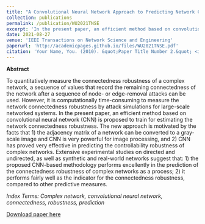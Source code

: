 ```yaml
---
title: "A Convolutional Neural Network Approach to Predicting Network Connectedness Robustness"
collection: publications
permalink: /publication/WU2021TNSE
excerpt: 'In the present paper, an efficient method based on convolutional neural network (CNN) is proposed to train for estimating the network connectedness robustness.'
date: 2021-08-27
venue: 'IEEE Transactions on Network Science and Engineering'
paperurl: 'http://academicpages.github.io/files/WU2021TNSE.pdf'
citation: 'Your Name, You. (2010). &quot;Paper Title Number 2.&quot; <i>Journal 1</i>. 1(2).'
---
```


**Abstract**

To quantitatively measure the connectedness
robustness of a complex network, a sequence of values that
record the remaining connectedness of the network after a
sequence of node- or edge-removal attacks can be used. However,
it is computationally time-consuming to measure the network
connectedness robustness by attack simulations for large-scale
networked systems. In the present paper, an efficient method
based on convolutional neural network (CNN) is proposed to
train for estimating the network connectedness robustness. The
new approach is motivated by the facts that 1) the adjacency
matrix of a network can be converted to a gray-scale image and
CNN is very powerful for image processing, and 2) CNN has
proved very effective in predicting the controllability robustness
of complex networks. Extensive experimental studies on directed
and undirected, as well as synthetic and real-world networks
suggest that: 1) the proposed CNN-based methodology performs
excellently in the prediction of the connectedness robustness of
complex networks as a process; 2) it performs fairly well as the
indicator for the connectedness robustness, compared to other
predictive measures.


*Index Terms: Complex network, convolutional neural network, connectedness, robustness, prediction*

[Download paper here](http://academicpages.github.io/files/WU2021TNSE.pdf)

